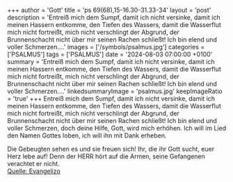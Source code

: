 +++
author = 'Gott'
title = 'ps 69(68),15-16.30-31.33-34'
layout = 'post'
description = 'Entreiß mich dem Sumpf, damit ich nicht versinke, damit ich meinen Hassern entkomme, den Tiefen des Wassers, damit die Wasserflut mich nicht fortreißt, mich nicht verschlingt der Abgrund, der Brunnenschacht nicht über mir seinen Rachen schließt! Ich bin elend und voller Schmerzen....'
images = ['/symbols/psalmus.jpg']
categories = ['PSALMUS']
tags = ['PSALMUS']
date = '2024-08-03 07:00:00 +0100'
summary = 'Entreiß mich dem Sumpf, damit ich nicht versinke, damit ich meinen Hassern entkomme, den Tiefen des Wassers, damit die Wasserflut mich nicht fortreißt, mich nicht verschlingt der Abgrund, der Brunnenschacht nicht über mir seinen Rachen schließt! Ich bin elend und voller Schmerzen....'
linkedsummaryImage = 'psalmus.jpg'
keepImageRatio = 'true'
+++
Entreiß mich dem Sumpf, damit ich nicht versinke, damit ich meinen Hassern entkomme, den Tiefen des Wassers,
damit die Wasserflut mich nicht fortreißt, mich nicht verschlingt der Abgrund, der Brunnenschacht nicht über mir seinen Rachen schließt!
Ich bin elend und voller Schmerzen, doch deine Hilfe, Gott, wird mich erhöhen.<!--more-->
Ich will im Lied den Namen Gottes loben, 
ich will ihn mit Dank erheben.

Die Gebeugten sehen es und sie freuen sich! 
Ihr, die ihr Gott sucht, euer Herz lebe auf!
Denn der HERR hört auf die Armen, seine Gefangenen verachtet er nicht.<br> [Quelle: Evangelizo](https://evangeliumtagfuertag.org/DE/gospel)